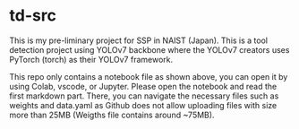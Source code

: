 # td-src
This is my pre-liminary project for SSP in NAIST (Japan). This is a tool detection project using YOLOv7 backbone where the YOLOv7 creators uses PyTorch (torch) as their YOLOv7 framework. 

This repo only contains a notebook file as shown above, you can open it by using Colab, vscode, or Jupyter. Please open the notebook and read the first markdown part. There, you can navigate the necessary files such as weights and data.yaml as Github does not allow uploading files with size more than 25MB (Weigths file contains around ~75MB).
